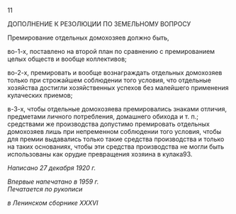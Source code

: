 
11

ДОПОЛНЕНИЕ К РЕЗОЛЮЦИИ ПО ЗЕМЕЛЬНОМУ ВОПРОСУ

Премирование отдельных домохозяев должно быть,

во-1-х, поставлено на второй план по сравнению с премированием целых обществ и вообще коллективов;

во-2-х, премировать и вообще вознаграждать отдельных домохозяев только при строжайшем соблюдении того условия, что отдельные хозяйства достигли хозяйствен­ных успехов без малейшего применения кулаческих приемов;

в-3-х, чтобы отдельные домохозяева премировались знаками отличия, предметами личного потребления, домашнего обихода и т. п.; средствами же производства допус­тимо премировать отдельных домохозяев лишь при непременном соблюдении того ус­ловия, чтобы для премии выдавались только такие средства производства и только на таких основаниях, чтобы эти средства производства не могли быть использованы как орудие превращения хозяина в кулака93.

_Написано 27 декабря 1920 г._

_Впервые напечатано в 1959 г.                                                             Печатается по рукописи_

_в Ленинском сборнике_ _XXXVI_